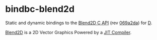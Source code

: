 # bindbc-blend2d

Static and dynamic bindings to the [Blend2D C API](https://blend2d.com/api/group__blend2d__api__c__functions.html)
(rev [069a2da](https://github.com/blend2d/blend2d/tree/069a2da)) for [D](http://dlang.org).

[Blend2D](https://blend2d.com) is a 2D Vector Graphics Powered by a [JIT Compiler](https://github.com/asmjit/asmjit).
